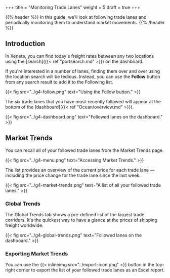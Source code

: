 +++
title = "Monitoring Trade Lanes"
weight = 5
draft = true
+++

{{% header %}} In this guide, we'll look at following trade lanes and periodically monitoring them to understand market movements. {{% /header %}}

## Introduction

In Xeneta, you can find today's freight rates between any two locations using the [search]({{< ref "portsearch.md" >}}) on the dashboard. 

If you're interested in a number of lanes, finding them over and over using the location search will be tedious. Instead, you can use the **Follow** button from any search result to add it to the Following list.

{{< fig src="../g4-follow.png" text="Using the Follow button." >}}

The six trade lanes that you have most-recently followed will appear at the bottom of the [dashboard]({{< ref "Ocean/overview.md" >}}).

{{< fig src="../g4-dashboard.png" text="Followed lanes on the dashboard." >}}

## Market Trends

You can recall all of your followed trade lanes from the Market Trends page.

{{< fig src="../g4-menu.png" text="Accessing Market Trends." >}}

The list provides an overview of the current price for each trade lane — including the price change for the trade lane since the last week.

{{< fig src="../g4-market-trends.png" text="A list of all your followed trade lanes." >}}



### Global Trends

The Global Trends tab shows a pre-defined list of the largest trade corridors. It's the quickest way to have a glance at the prices of shipping freight worldwide.

{{< fig src="../g4-global-trends.png" text="Followed lanes on the dashboard." >}}

### Exporting Market Trends

You can use the {{< inlineimg src="../export-icon.png" >}} button in the top-right corner to export the list of your followed trade lanes as an Excel report.